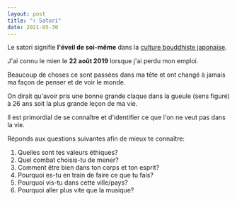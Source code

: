 ```yaml
---
layout: post
title: "✌️ Satori"
date: 2021-05-30
---
```


Le satori signifie **l'éveil de soi-même** dans la [culture bouddhiste japonaise](https://fr.wikipedia.org/wiki/Satori).

J'ai connu le mien le **22 août 2019** lorsque j'ai perdu mon emploi.

Beaucoup de choses ce sont passées dans ma tête et ont changé à jamais ma façon de penser et de voir le monde.

On dirait qu'avoir pris une bonne grande claque dans la gueule (sens figuré) à 26 ans soit la plus grande leçon de ma vie.

Il est primordial de se connaître et d'identifier ce que l'on ne veut pas dans la vie.

Réponds aux questions suivantes afin de mieux te connaître:

1. Quelles sont tes valeurs éthiques?
2. Quel combat choisis-tu de mener?
3. Comment être bien dans ton corps et ton esprit?
4. Pourquoi es-tu en train de faire ce que tu fais?
5. Pourquoi vis-tu dans cette ville/pays?
6. Pourquoi aller plus vite que la musique?
